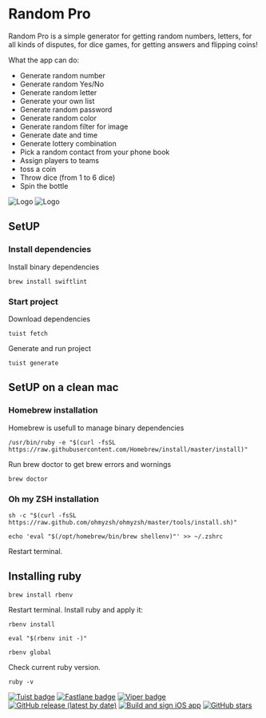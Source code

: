 
# Random Pro

Random Pro is a simple generator for getting random numbers, letters, for all kinds of disputes, for dice games, for getting answers and flipping coins!

What the app can do:
- Generate random number
- Generate random Yes/No
- Generate random letter
- Generate your own list
- Generate random password
- Generate random color
- Generate random filter for image
- Generate date and time
- Generate lottery combination
- Pick a random contact from your phone book
- Assign players to teams
- toss a coin
- Throw dice (from 1 to 6 dice)
- Spin the bottle

![Logo](https://sosinvitalii.com/wp-content/uploads/2022/12/prev_one.png "Random Pro")
![Logo](https://sosinvitalii.com/wp-content/uploads/2022/12/prev_two.png "Random Pro")

## SetUP

### Install dependencies

Install binary dependencies
```
brew install swiftlint
```

### Start project

Download dependencies
```
tuist fetch
```

Generate and run project
```
tuist generate
```

## SetUP on a clean mac

### Homebrew installation

Homebrew is usefull to manage binary dependencies
```
/usr/bin/ruby -e "$(curl -fsSL https://raw.githubusercontent.com/Homebrew/install/master/install)"
```

Run brew doctor to get brew errors and wornings
```
brew doctor
```

### Oh my ZSH installation

```
sh -c "$(curl -fsSL https://raw.github.com/ohmyzsh/ohmyzsh/master/tools/install.sh)"

echo 'eval "$(/opt/homebrew/bin/brew shellenv)"' >> ~/.zshrc
```

Restart terminal.

## Installing ruby

```
brew install rbenv
```

Restart terminal. Install ruby and аpply it:

```
rbenv install
```

```
eval "$(rbenv init -)"
```

```
rbenv global
```

Check current ruby version.
```
ruby -v
```
[![Tuist badge](https://img.shields.io/badge/Powered%20by-Tuist-blue)](https://tuist.io)
[![Fastlane badge](https://img.shields.io/badge/Powered%20by-Fastlane-orange)](https://fastlane.tools)
[![Viper badge](https://img.shields.io/badge/Architecture-Viper-green)](https://github.com/strongself/The-Book-of-VIPER)
[![GitHub release (latest by date)](https://img.shields.io/github/v/release/V1taS/Random-Pro)](https://github.com/V1taS/Random-Pro/releases)
[![Build and sign iOS app](https://github.com/V1taS/Random-Pro/actions/workflows/upload_to_app_store_connect.yml/badge.svg)](https://github.com/V1taS/Random-Pro/actions/workflows/upload_to_app_store_connect.yml)
[![GitHub stars](https://img.shields.io/github/stars/V1taS/Random-Pro?style=social)](https://github.com/V1taS/Random-Pro/stargazers)
